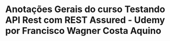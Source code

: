 # Anotações Gerais do curso Testando API Rest com REST Assured - Udemy por Francisco Wagner Costa Aquino
